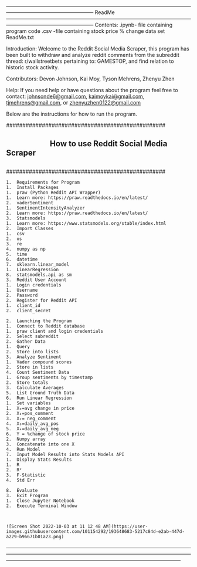 
—————————————————————————————————————————————————————
ReadMe
—————————————————————————————————————————————————————
Contents:
.ipynb- file containing program code
.csv -file containing stock price % change data set
ReadMe.txt

Introduction:
Welcome to the Reddit Social Media Scraper, this program has been built to withdraw and analyze reddit comments from the subreddit thread: r/wallstreetbets pertaining to: GAMESTOP, and find relation to historic stock activity.

Contributors:
Devon Johnson, Kai Moy, Tyson Mehrens, Zhenyu Zhen

Help:
If you need help or have questions about the program feel free to contact: johnsonde6@gmail.com, kaimoykai@gmail.com, tjmehrens@gmail.com, or zhenyuzhen0122@gmail.com 
 

Below are the instructions for how to run the program.


#################################################
## 																	##
##                         How to use Reddit Social Media Scraper				##
##																	##
#################################################

	1.	Requirements for Program 
	1.	Install Packages 
	1.	praw (Python Reddit API Wrapper) 
	1.	Learn more: https://praw.readthedocs.io/en/latest/  
	2.	vaderSentiment 
	1.	SentimentIntensityAnalyzer 
	2.	Learn more: https://praw.readthedocs.io/en/latest/  
	3.	Statsmodels 
	1.	Learn more: https://www.statsmodels.org/stable/index.html  
	2.	Import Classes 
	1.	csv 
	2.	os 
	3.	re 
	4.	numpy as np 
	5.	time 
	6.	datetime 
	7.	sklearn.linear_model 
	1.	LinearRegression 
	8.	statsmodels.api as sm 
	3.	Reddit User Account 
	1.	Login credentials 
	1.	Username 
	2.	Password 
	2.	Register for Reddit API 
	1.	client_id 
	2.	client_secret 

	2.	Launching the Program 
	1.	Connect to Reddit database  
	1.	praw client and login credentials 
	2.	Select subreddit 
	2.	Gather Data 
	1.	Query 
	2.	Store into lists 
	3.	Analyze Sentiment 
	1.	Vader compound scores 
	2.	Store in lists 
	4.	Count Sentiment Data  
	1.	Group sentiments by timestamp 
	2.	Store totals 
	3.	Calculate Averages 
	5.	List Ground Truth Data 
	6.	Run Linear Regression 
	1.	Set variables  
	1.	X₀=avg change in price 
	2.	X₁=pos_comment 
	3.	X₂= neg_comment 
	4.	X₃=daily_avg_pos 
	5.	X₄=daily_avg_neg 
	6.	Y = %change of stock price 
	2.	Numpy array 
	3.	Concatenate into one X 
	4.	Run Model 
	7.	Input Model Results into Stats Models API 
	1.	Display Stats Results 
	1.	R 
	2.	R² 
	3.	F-Statistic 
	4.	Std Err 

	8.	Evaluate 
	3.	Exit Program 
	1.	Close Jupyter Notebook 
	2.	Execute Terminal Window 
	
	
	
	![Screen Shot 2022-10-03 at 11 12 48 AM](https://user-images.githubusercontent.com/101154292/193648683-5217c84d-e2ab-447d-a229-b96671b01a23.png)

	
——————————————————————————————————————————————————————————————————————————————————————————————————————————
